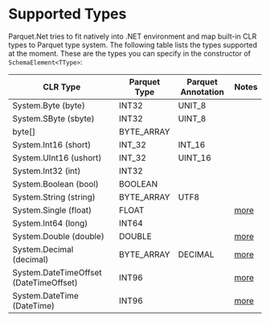 # Supported Types

Parquet.Net tries to fit natively into .NET environment and map built-in CLR types to Parquet type system. The following table lists the types supported at the moment. These are the types you can specify in the constructor of `SchemaElement<TType>`:

| CLR Type |  Parquet Type | Parquet Annotation | Notes |
|----------|---------------|--------------------|-------|
|System.Byte (byte)|INT32|UNIT_8||
|System.SByte (sbyte)|INT32|UINT_8||
|byte[]|BYTE_ARRAY|||
|System.Int16 (short)|INT_32|INT_16||
|System.UInt16 (ushort)|INT_32|UINT_16||
|System.Int32 (int)|INT32|||
|System.Boolean (bool)|BOOLEAN|||
|System.String (string)|BYTE_ARRAY|UTF8||
|System.Single (float)|FLOAT||[more](types/floating.md)|
|System.Int64 (long)|INT64||
|System.Double (double)|DOUBLE||[more](types/floating.md)|
|System.Decimal (decimal)|BYTE_ARRAY|DECIMAL|[more](types/floating.md)|
|System.DateTimeOffset (DateTimeOffset)|INT96||[more](types/dates.md)|
|System.DateTime (DateTime)|INT96||[more](types/dates.md)|